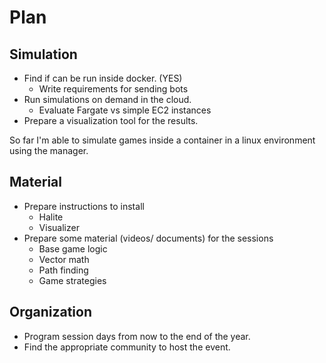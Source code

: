# Plan

## Simulation

- Find if can be run inside docker. (YES)
    - Write requirements for sending bots
- Run simulations on demand in the cloud.
    - Evaluate Fargate vs simple EC2 instances
- Prepare a visualization tool for the results.

So far I'm able to simulate games inside a container in a linux environment using the manager.

## Material

- Prepare instructions to install
  - Halite
  - Visualizer
- Prepare some material (videos/ documents) for the sessions
  - Base game logic
  - Vector math
  - Path finding
  - Game strategies

## Organization

- Program session days from now to the end of the year.
- Find the appropriate community to host the event.
